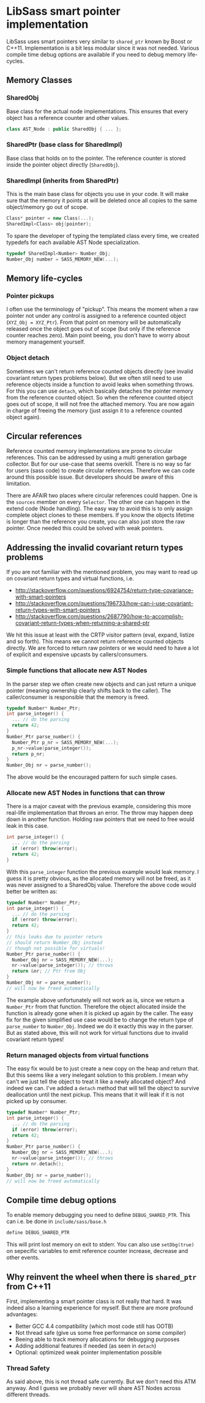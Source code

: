 # LibSass smart pointer implementation

LibSass uses smart pointers very similar to `shared_ptr` known by Boost or C++11. Implementation is a bit less modular
since it was not needed. Various compile time debug options are available if you need to debug memory life-cycles.

## Memory Classes

### SharedObj

Base class for the actual node implementations. This ensures that every object has a reference counter and other values.

```c++
class AST_Node : public SharedObj { ... };
```

### SharedPtr (base class for SharedImpl)

Base class that holds on to the pointer. The reference counter is stored inside the pointer object
directly (`SharedObj`).

### SharedImpl (inherits from SharedPtr)

This is the main base class for objects you use in your code. It will make sure that the memory it points at will be
deleted once all copies to the same object/memory go out of scope.

```c++
Class* pointer = new Class(...);
SharedImpl<Class> obj(pointer);
```

To spare the developer of typing the templated class every time, we created typedefs for each available AST Node
specialization.

```c++
typedef SharedImpl<Number> Number_Obj;
Number_Obj number = SASS_MEMORY_NEW(...);
```

## Memory life-cycles

### Pointer pickups

I often use the terminology of "pickup". This means the moment when a raw pointer not under any control is assigned to a
reference counted object (`XYZ_Obj = XYZ_Ptr`). From that point on memory will be automatically released once the object
goes out of scope (but only if the reference counter reaches zero). Main point beeing, you don't have to worry about
memory management yourself.

### Object detach

Sometimes we can't return reference counted objects directly (see invalid covariant return types problems below). But we
often still need to use reference objects inside a function to avoid leaks when something throws. For this you can
use `detach`, which basically detaches the pointer memory from the reference counted object. So when the reference
counted object goes out of scope, it will not free the attached memory. You are now again in charge of freeing the
memory (just assign it to a reference counted object again).

## Circular references

Reference counted memory implementations are prone to circular references. This can be addressed by using a multi
generation garbage collector. But for our use-case that seems overkill. There is no way so far for users
(sass code) to create circular references. Therefore we can code around this possible issue. But developers should be
aware of this limitation.

There are AFAIR two places where circular references could happen. One is the `sources` member on every `Selector`. The
other one can happen in the extend code (Node handling). The easy way to avoid this is to only assign complete object
clones to these members. If you know the objects lifetime is longer than the reference you create, you can also just
store the raw pointer. Once needed this could be solved with weak pointers.

## Addressing the invalid covariant return types problems

If you are not familiar with the mentioned problem, you may want to read up on covariant return types and virtual
functions, i.e.

- http://stackoverflow.com/questions/6924754/return-type-covariance-with-smart-pointers
- http://stackoverflow.com/questions/196733/how-can-i-use-covariant-return-types-with-smart-pointers
- http://stackoverflow.com/questions/2687790/how-to-accomplish-covariant-return-types-when-returning-a-shared-ptr

We hit this issue at least with the CRTP visitor pattern (eval, expand, listize and so forth). This means we cannot
return reference counted objects directly. We are forced to return raw pointers or we would need to have a lot of
explicit and expensive upcasts by callers/consumers.

### Simple functions that allocate new AST Nodes

In the parser step we often create new objects and can just return a unique pointer (meaning ownership clearly shifts
back to the caller). The caller/consumer is responsible that the memory is freed.

```c++
typedef Number* Number_Ptr;
int parse_integer() {
  ... // do the parsing
  return 42;
}
Number_Ptr parse_number() {
  Number_Ptr p_nr = SASS_MEMORY_NEW(...);
  p_nr->value(parse_integer());
  return p_nr;
}
Number_Obj nr = parse_number();
```

The above would be the encouraged pattern for such simple cases.

### Allocate new AST Nodes in functions that can throw

There is a major caveat with the previous example, considering this more real-life implementation that throws an error.
The throw may happen deep down in another function. Holding raw pointers that we need to free would leak in this case.

```c++
int parse_integer() {
  ... // do the parsing
  if (error) throw(error);
  return 42;
}
```

With this `parse_integer` function the previous example would leak memory. I guess it is pretty obvious, as the
allocated memory will not be freed, as it was never assigned to a SharedObj value. Therefore the above code would better
be written as:

```c++
typedef Number* Number_Ptr;
int parse_integer() {
  ... // do the parsing
  if (error) throw(error);
  return 42;
}
// this leaks due to pointer return
// should return Number_Obj instead
// though not possible for virtuals!
Number_Ptr parse_number() {
  Number_Obj nr = SASS_MEMORY_NEW(...);
  nr->value(parse_integer()); // throws
  return &nr; // Ptr from Obj
}
Number_Obj nr = parse_number();
// will now be freed automatically
```

The example above unfortunately will not work as is, since we return a
`Number_Ptr` from that function. Therefore the object allocated inside the function is already gone when it is picked up
again by the caller. The easy fix for the given simplified use case would be to change the return type of `parse_number`
to `Number_Obj`. Indeed we do it exactly this way in the parser. But as stated above, this will not work for virtual
functions due to invalid covariant return types!

### Return managed objects from virtual functions

The easy fix would be to just create a new copy on the heap and return that. But this seems like a very inelegant
solution to this problem. I mean why can't we just tell the object to treat it like a newly allocated object? And indeed
we can. I've added a `detach` method that will tell the object to survive deallocation until the next pickup. This means
that it will leak if it is not picked up by consumer.

```c++
typedef Number* Number_Ptr;
int parse_integer() {
  ... // do the parsing
  if (error) throw(error);
  return 42;
}
Number_Ptr parse_number() {
  Number_Obj nr = SASS_MEMORY_NEW(...);
  nr->value(parse_integer()); // throws
  return nr.detach();
}
Number_Obj nr = parse_number();
// will now be freed automatically
```

## Compile time debug options

To enable memory debugging you need to define `DEBUG_SHARED_PTR`. This can i.e. be done in `include/sass/base.h`

```c++
define DEBUG_SHARED_PTR
```

This will print lost memory on exit to stderr. You can also use
`setDbg(true)` on sepecific variables to emit reference counter increase, decrease and other events.

## Why reinvent the wheel when there is `shared_ptr` from C++11

First, implementing a smart pointer class is not really that hard. It was indeed also a learning experience for myself.
But there are more profound advantages:

- Better GCC 4.4 compatibility (which most code still has OOTB)
- Not thread safe (give us some free performance on some compiler)
- Beeing able to track memory allocations for debugging purposes
- Adding additional features if needed (as seen in `detach`)
- Optional: optimized weak pointer implementation possible

### Thread Safety

As said above, this is not thread safe currently. But we don't need this ATM anyway. And I guess we probably never will
share AST Nodes across different threads.
